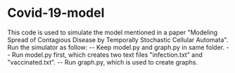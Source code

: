 # Covid-19-model
This code is used to simulate the model mentioned in a paper "Modeling Spread of Contagious Disease by Temporally Stochastic Cellular Automata". 
Run the simulator as follow:
-- Keep model.py and graph.py in same folder.
-- Run model.py first, which creates two text files "infection.txt" and "vaccinated.txt".
-- Run graph.py, which  is used to create graphs.
